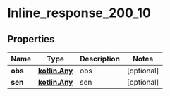 
# Inline_response_200_10

## Properties
Name | Type | Description | Notes
------------ | ------------- | ------------- | -------------
**obs** | [**kotlin.Any**](kotlin.Any.md) | obs |  [optional]
**sen** | [**kotlin.Any**](kotlin.Any.md) | sen |  [optional]



